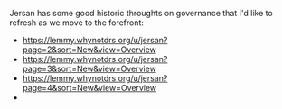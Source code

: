 Jersan has some good historic throughts on governance that I'd like to refresh as we move to the forefront:

- https://lemmy.whynotdrs.org/u/jersan?page=2&sort=New&view=Overview
- https://lemmy.whynotdrs.org/u/jersan?page=3&sort=New&view=Overview
- https://lemmy.whynotdrs.org/u/jersan?page=4&sort=New&view=Overview
- 

